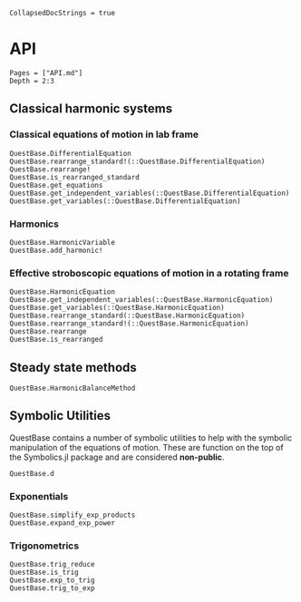 ```@meta
CollapsedDocStrings = true
```

# API

```@contents
Pages = ["API.md"]
Depth = 2:3
```

## Classical harmonic systems

### Classical equations of motion in lab frame

```@docs
QuestBase.DifferentialEquation
QuestBase.rearrange_standard!(::QuestBase.DifferentialEquation)
QuestBase.rearrange!
QuestBase.is_rearranged_standard
QuestBase.get_equations
QuestBase.get_independent_variables(::QuestBase.DifferentialEquation)
QuestBase.get_variables(::QuestBase.DifferentialEquation)
```

### Harmonics

```@docs
QuestBase.HarmonicVariable
QuestBase.add_harmonic!
```

### Effective stroboscopic equations of motion in a rotating frame

```@docs
QuestBase.HarmonicEquation
QuestBase.get_independent_variables(::QuestBase.HarmonicEquation)
QuestBase.get_variables(::QuestBase.HarmonicEquation)
QuestBase.rearrange_standard(::QuestBase.HarmonicEquation)
QuestBase.rearrange_standard!(::QuestBase.HarmonicEquation)
QuestBase.rearrange
QuestBase.is_rearranged
```

## Steady state methods

```@docs
QuestBase.HarmonicBalanceMethod
```

## Symbolic Utilities

QuestBase contains a number of symbolic utilities to help with the symbolic manipulation of the equations of motion. These are function on the top of the Symbolics.jl package and are considered **non-public**.

```@docs
QuestBase.d
```

### Exponentials

```@docs
QuestBase.simplify_exp_products
QuestBase.expand_exp_power
```

### Trigonometrics

```@docs
QuestBase.trig_reduce
QuestBase.is_trig
QuestBase.exp_to_trig
QuestBase.trig_to_exp
```